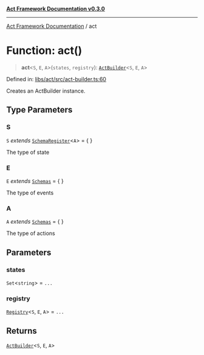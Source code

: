 [**Act Framework Documentation v0.3.0**](../README.md)

***

[Act Framework Documentation](../globals.md) / act

# Function: act()

> **act**\<`S`, `E`, `A`\>(`states`, `registry`): [`ActBuilder`](../type-aliases/ActBuilder.md)\<`S`, `E`, `A`\>

Defined in: [libs/act/src/act-builder.ts:60](https://github.com/Rotorsoft/act-root/blob/44434ac9e20b81fc5bbda127e1633a974aa78bcb/libs/act/src/act-builder.ts#L60)

Creates an ActBuilder instance.

## Type Parameters

### S

`S` *extends* [`SchemaRegister`](../type-aliases/SchemaRegister.md)\<`A`\> = \{ \}

The type of state

### E

`E` *extends* [`Schemas`](../type-aliases/Schemas.md) = \{ \}

The type of events

### A

`A` *extends* [`Schemas`](../type-aliases/Schemas.md) = \{ \}

The type of actions

## Parameters

### states

`Set`\<`string`\> = `...`

### registry

[`Registry`](../type-aliases/Registry.md)\<`S`, `E`, `A`\> = `...`

## Returns

[`ActBuilder`](../type-aliases/ActBuilder.md)\<`S`, `E`, `A`\>

